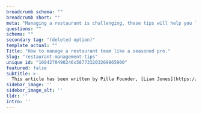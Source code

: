 ```yaml
---
breadcrumb schema: ""
breadcrumb short: ""
meta: "Managing a restaurant is challenging, these tips will help you lead your team more successfully."
questions: ""
schema: ""
secondary tag: "(deleted option)"
template actual: ""
Title: "How to manage a restaurant team like a seasoned pro."
Slug: "restaurant-management-tips"
unique id: "1684270490246x587733203269865900"
featured: false
subtitle: >-
  This article has been written by Pilla Founder, [Liam Jones](https://yourpilla.com/profile/liam-jones), click to [email Liam directly](mailto:liam@yourpilla.com), he reads every email.
sidebar_image: ''
sidebar_image_alt: ''
tldr: ''
intro: ''
---
```


